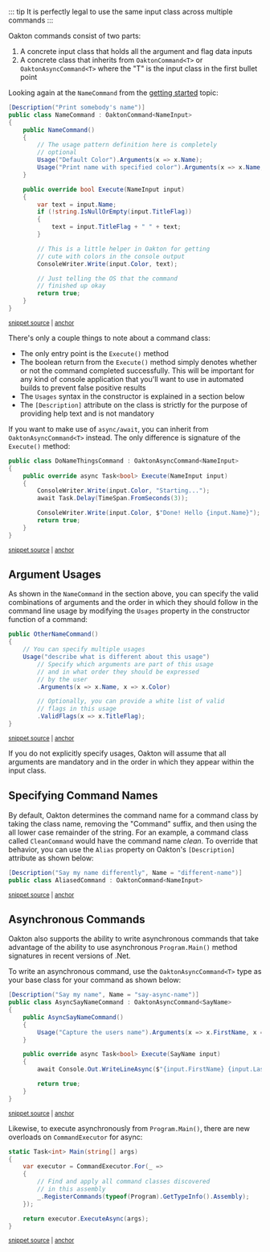<!--Building Commands-->

::: tip
It is perfectly legal to use the same input class across multiple commands
:::

Oakton commands consist of two parts:

1. A concrete input class that holds all the argument and flag data inputs
1. A concrete class that inherits from `OaktonCommand<T>` or `OaktonAsyncCommand<T>` where the "T" is the input class in the first bullet point

Looking again at the `NameCommand` from the [getting started](/guide/) topic:

<!-- snippet: sample_NameCommand -->
<a id='snippet-sample_namecommand'></a>
```cs
[Description("Print somebody's name")]
public class NameCommand : OaktonCommand<NameInput>
{
    public NameCommand()
    {
        // The usage pattern definition here is completely
        // optional
        Usage("Default Color").Arguments(x => x.Name);
        Usage("Print name with specified color").Arguments(x => x.Name, x => x.Color);
    }

    public override bool Execute(NameInput input)
    {
        var text = input.Name;
        if (!string.IsNullOrEmpty(input.TitleFlag))
        {
            text = input.TitleFlag + " " + text;
        }

        // This is a little helper in Oakton for getting
        // cute with colors in the console output
        ConsoleWriter.Write(input.Color, text);

        // Just telling the OS that the command
        // finished up okay
        return true;
    }
}
```
<sup><a href='https://github.com/JasperFx/oakton/blob/master/src/quickstart/Program.cs#L33-L63' title='Snippet source file'>snippet source</a> | <a href='#snippet-sample_namecommand' title='Start of snippet'>anchor</a></sup>
<!-- endSnippet -->

There's only a couple things to note about a command class:

* The only entry point is the `Execute()` method
* The boolean return from the `Execute()` method simply denotes whether or not the command completed successfully. This
  will be important for any kind of console application that you'll want to use in automated builds to prevent false positive
  results
* The `Usages` syntax in the constructor is explained in a section below
* The `[Description]` attribute on the class is strictly for the purpose of providing help text and is not mandatory

If you want to make use of `async/await`, you can inherit from `OaktonAsyncCommand<T>` instead.  The only difference is signature of the `Execute()` method:

<!-- snippet: sample_async_command -->
<a id='snippet-sample_async_command'></a>
```cs
public class DoNameThingsCommand : OaktonAsyncCommand<NameInput>
{
    public override async Task<bool> Execute(NameInput input)
    {
        ConsoleWriter.Write(input.Color, "Starting...");
        await Task.Delay(TimeSpan.FromSeconds(3));

        ConsoleWriter.Write(input.Color, $"Done! Hello {input.Name}");
        return true;
    }
}
```
<sup><a href='https://github.com/JasperFx/oakton/blob/master/src/quickstart/Program.cs#L101-L113' title='Snippet source file'>snippet source</a> | <a href='#snippet-sample_async_command' title='Start of snippet'>anchor</a></sup>
<!-- endSnippet -->


## Argument Usages

As shown in the `NameCommand` in the section above, you can specify the valid combinations of arguments and the order
in which they should follow in the command line usage by modifying the `Usages` property in the constructor function
of a command:

<!-- snippet: sample_specifying_usages -->
<a id='snippet-sample_specifying_usages'></a>
```cs
public OtherNameCommand()
{
    // You can specify multiple usages
    Usage("describe what is different about this usage")
        // Specify which arguments are part of this usage
        // and in what order they should be expressed
        // by the user
        .Arguments(x => x.Name, x => x.Color)

        // Optionally, you can provide a white list of valid
        // flags in this usage
        .ValidFlags(x => x.TitleFlag);
}
```
<sup><a href='https://github.com/JasperFx/oakton/blob/master/src/quickstart/Program.cs#L68-L82' title='Snippet source file'>snippet source</a> | <a href='#snippet-sample_specifying_usages' title='Start of snippet'>anchor</a></sup>
<!-- endSnippet -->

If you do not explicitly specify usages, Oakton will assume that all arguments are mandatory and in the order in which
they appear within the input class.


## Specifying Command Names

By default, Oakton determines the command name for a command class by taking the class name, removing the "Command" suffix, and then using the all lower case remainder of the string. For an example, a command class called `CleanCommand` would have the command name
*clean*. To override that behavior, you can use the `Alias` property on Oakton's `[Description]` attribute as shown below:

<!-- snippet: sample_command_alias -->
<a id='snippet-sample_command_alias'></a>
```cs
[Description("Say my name differently", Name = "different-name")]
public class AliasedCommand : OaktonCommand<NameInput>
```
<sup><a href='https://github.com/JasperFx/oakton/blob/master/src/quickstart/Program.cs#L90-L93' title='Snippet source file'>snippet source</a> | <a href='#snippet-sample_command_alias' title='Start of snippet'>anchor</a></sup>
<!-- endSnippet -->

## Asynchronous Commands

Oakton also supports the ability to write asynchronous commands that take advantage of
the ability to use asynchronous `Program.Main()` method signatures in recent versions of .Net.

To write an asynchronous command, use the `OaktonAsyncCommand<T>` type as your base class for your
command as shown below:

<!-- snippet: sample_async_command_sample -->
<a id='snippet-sample_async_command_sample'></a>
```cs
[Description("Say my name", Name = "say-async-name")]
public class AsyncSayNameCommand : OaktonAsyncCommand<SayName>
{
    public AsyncSayNameCommand()
    {
        Usage("Capture the users name").Arguments(x => x.FirstName, x => x.LastName);
    }

    public override async Task<bool> Execute(SayName input)
    {
        await Console.Out.WriteLineAsync($"{input.FirstName} {input.LastName}");

        return true;
    }
}
```
<sup><a href='https://github.com/JasperFx/oakton/blob/master/src/Tests/CommandExecutorTester.cs#L160-L176' title='Snippet source file'>snippet source</a> | <a href='#snippet-sample_async_command_sample' title='Start of snippet'>anchor</a></sup>
<!-- endSnippet -->

Likewise, to execute asynchronously from `Program.Main()`, there are new overloads on 
`CommandExecutor` for async:

<!-- snippet: sample_MultipleCommands.Program.Main.Async -->
<a id='snippet-sample_multiplecommands.program.main.async'></a>
```cs
static Task<int> Main(string[] args)
{
    var executor = CommandExecutor.For(_ =>
    {
        // Find and apply all command classes discovered
        // in this assembly
        _.RegisterCommands(typeof(Program).GetTypeInfo().Assembly);
    });

    return executor.ExecuteAsync(args);
}
```
<sup><a href='https://github.com/JasperFx/oakton/blob/master/src/MultipleCommands/Program.cs#L26-L38' title='Snippet source file'>snippet source</a> | <a href='#snippet-sample_multiplecommands.program.main.async' title='Start of snippet'>anchor</a></sup>
<!-- endSnippet -->


